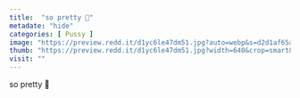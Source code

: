 ```yaml
---
title:  "so pretty 🙈"
metadate: "hide"
categories: [ Pussy ]
image: "https://preview.redd.it/d1yc6le47dm51.jpg?auto=webp&s=d2d1af65a6f15596265685fa7fb5eb8893e29360"
thumb: "https://preview.redd.it/d1yc6le47dm51.jpg?width=640&crop=smart&auto=webp&s=be37db8563ef989d68d0685016588ec368cacb07"
visit: ""
---
```

so pretty 🙈
